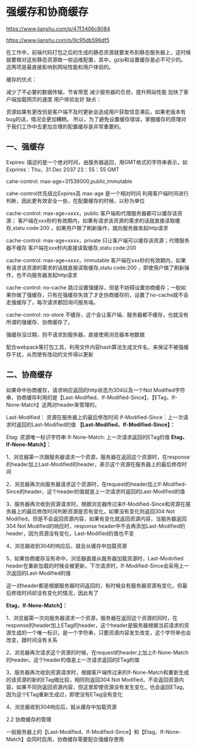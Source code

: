 <!--
 * @Author: mrzou
 * @Date: 2021-08-17 16:50:56
 * @LastEditors: mrzou
 * @LastEditTime: 2021-08-17 23:11:34
 * @Description: file content
-->

# 强缓存和协商缓存
https://www.jianshu.com/p/47f3406c8084

https://www.jianshu.com/p/9c95db596df5

在工作中，前端代码打包之后的生成的静态资源就要发布到静态服务器上，这时候就要做对这些静态资源做一些运维配置，其中，gzip和设置缓存是必不可少的。这两项是最直接影响到网站性能和用户体验的。

缓存的优点：

减少了不必要的数据传输，节省带宽
减少服务器的负担，提升网站性能
加快了客户端加载网页的速度
用户体验友好
缺点：

资源如果有更改但是客户端不及时更新会造成用户获取信息滞后，如果老版本有bug的话，情况会更加糟糕。
所以，为了避免设置缓存错误，掌握缓存的原理对于我们工作中去更加合理的配置缓存是非常重要的。

## 一、强缓存
Expires: 描述的是一个绝对时间，由服务器返回，用GMT格式的字符串表示，如Exprires：Thu，31 Dec 2037 23：55：55 GMT

cahe-control: max-age=31536000,public,immutable

cahe-control优先级比Expires高 max-age 是一个相对时间 利用客户端时间进行判断，因此更有效安全一些，在配置缓存的时候，以秒为单位

cache-control: max-age=xxxx，public
客户端和代理服务器都可以缓存该资源；
客户端在xxx秒的有效期内，如果有请求该资源的需求的话就直接读取缓存,statu code:200 ，如果用户做了刷新操作，就向服务器发起http请求

cache-control: max-age=xxxx，private
只让客户端可以缓存该资源；代理服务器不缓存
客户端在xxx秒内直接读取缓存,statu code:200

cache-control: max-age=xxxx，immutable
客户端在xxx秒的有效期内，如果有请求该资源的需求的话就直接读取缓存,statu code:200 ，即使用户做了刷新操作，也不向服务器发起http请求

cache-control: no-cache
跳过设置强缓存，但是不妨碍设置协商缓存；一般如果你做了强缓存，只有在强缓存失效了才走协商缓存的，设置了no-cache就不会走强缓存了，每次请求都回询问服务端。

cache-control: no-store
不缓存，这个会让客户端、服务器都不缓存，也就没有所谓的强缓存、协商缓存了。

强缓存没过期，则不请求到服务器，直接使用浏览器本地数据

配合webpack等打包工具，利用文件内容hash算法生成文件名，来保证不被强缓存干扰，从而使有改动的文件得以更新


## 二、协商缓存

如果命中协商缓存，请求响应返回的http状态为304以及一个Not Modified字符串，协商缓存利用的是【Last-Modified、If-Modified-Since】、【ETag、If-None-Match】这两对header来管理的。

Last-Modified： 资源在服务器上的最后修改时间
If-Modified-Since：上一次请求时返回的Last-Modified的值
**【Last-Modified、If-Modified-Since】：**

Etag: 资源唯一标识字符串
If-None-Match: 上一次请求返回的ETag的值
**Etag、If-None-Match】：**


1、浏览器第一次跟服务器请求一个资源，服务器在返回这个资源时，在response的header加上Last-Modified的header，表示这个资源在服务器上的最后修改时间

2、浏览器再次向服务器请求这个资源时，在request的header加上If-Modified-Since的header，这个header的值就是上一次请求时返回的Last-Modified的值

3、服务器再次收到资源请求时，根据浏览器传过来If-Modified-Since和资源在服务器上的最后修改时间判断资源是否有变化，如果没有变化则返回304 Not Modified，但是不会返回资源内容，如果有变化就返回资源内容，当服务器返回304 Not Modified的响应时，response header中不会再添加Last-Modified的header，因为资源没有变化，Last-Modified的值也不变

4、浏览器收到304的响应后，就会从缓存中加载资源

5、如果协商缓存没有命中，浏览器直接从服务器加载资源时，Last-Modofied header在重新加载的时候会被更新，下次请求时，If-Modified-Since会采用上一次返回的Last-Modified的值

这一对header都是根据服务器时间返回的，有时候会有服务器资源有变化，但最后修改时间却没有变化的情况，因此有了

 
**Etag、If-None-Match】：**

1、浏览器第一次向服务器请求一个资源，服务器在返回这个资源的同时，在response的header加上ETag的header，这个header是服务器根据当前请求的资源生成的一个唯一标识，是一个字符串，只要资源内容发生改变，这个字符串也会改变，跟时间没有关系

2、浏览器再次请求这个资源的时候，在request的header上加上If-None-Match的header。这个header的值是上一次请求返回的ETag的值

3、服务器再次收到资源请求时，根据客户端传过来的If-None-Match和重新生成的该资源的新的ETag做比较，相同则返回304 Not Modified，不会返回资源内容，如果不同则返回资源内容，但这里即使资源没有发生变化，也会返回ETag，因为这个ETag重新生成过，即使没有ETag没有变化

4、浏览器收到304响应后，就从缓存中加载资源

2.2 协商缓存的管理

一般服务器上的【Last-Modified、If-Modified-Since】和【Etag、If-None-Match】会同时启用，协商缓存需要配合强缓存使用
